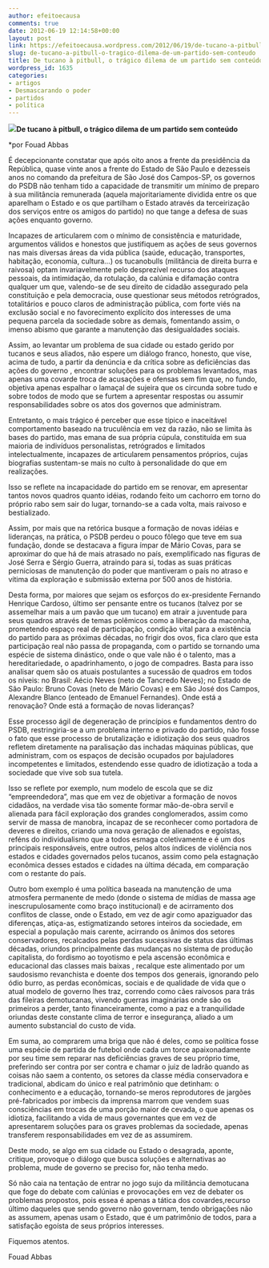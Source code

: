```yaml
---
author: efeitoecausa
comments: true
date: 2012-06-19 12:14:58+00:00
layout: post
link: https://efeitoecausa.wordpress.com/2012/06/19/de-tucano-a-pitbull-o-tragico-dilema-de-um-partido-sem-conteudo/
slug: de-tucano-a-pitbull-o-tragico-dilema-de-um-partido-sem-conteudo
title: De tucano à pitbull, o trágico dilema de um partido sem conteúdo
wordpress_id: 1635
categories:
- artigos
- Desmascarando o poder
- partidos
- política
---
```


**[![](http://efeitoecausa.files.wordpress.com/2012/06/pitbull.jpg)](http://efeitoecausa.files.wordpress.com/2012/06/pitbull.jpg)De tucano à pitbull, o trágico dilema de um partido sem conteúdo**

*por Fouad Abbas




É decepcionante constatar que após oito anos a frente da presidência da República, quase vinte anos a frente do Estado de São Paulo e dezesseis anos no comando da prefeitura de São José dos Campos-SP, os governos do PSDB não tenham tido a capacidade de transmitir um mínimo de preparo à sua militância remunerada (aquela majoritariamente dividida entre os que aparelham o Estado e os que partilham o Estado através da terceirização dos serviços entre os amigos do partido) no que tange a defesa de suas ações enquanto governo.







Incapazes de articularem com o mínimo de consistência e maturidade, argumentos válidos e honestos que justifiquem as ações de seus governos nas mais diversas áreas da vida pública (saúde, educação, transportes, habitação, economia, cultura...) os tucanobulls (militância de direita burra e raivosa) optam invariavelmente pelo desprezível recurso dos ataques pessoais, da intimidação, da rotulação, da calúnia e difamação contra qualquer um que, valendo-se de seu direito de cidadão assegurado pela constituição e pela democracia, ouse questionar seus métodos retrógrados, totalitários e pouco claros de administração pública, com forte viés na exclusão social e no favorecimento explícito dos interesses de uma pequena parcela da sociedade sobre as demais, fomentando assim, o imenso abismo que garante a manutenção das desigualdades sociais.







Assim, ao levantar um problema de sua cidade ou estado gerido por tucanos e seus aliados, não espere um diálogo franco, honesto, que vise, acima de tudo, a partir da denúncia e da crítica sobre as deficiências das ações do governo , encontrar soluções para os problemas levantados, mas apenas uma covarde troca de acusações e ofensas sem fim que, no fundo, objetiva apenas espalhar o lamaçal de sujeira que os circunda sobre tudo e sobre todos de modo que se furtem a apresentar respostas ou assumir responsabilidades sobre os atos dos governos que administram.







Entretanto, o mais trágico é perceber que esse típico e inaceitável comportamento baseado na truculência em vez da razão, não se limita às bases do partido, mas emana de sua própria cúpula, constituída em sua maioria de indivíduos personalistas, retrógrados e limitados intelectualmente, incapazes de articularem pensamentos próprios, cujas biografias sustentam-se mais no culto à personalidade do que em realizações.







Isso se reflete na incapacidade do partido em se renovar, em apresentar tantos novos quadros quanto idéias, rodando feito um cachorro em torno do próprio rabo sem sair do lugar, tornando-se a cada volta, mais raivoso e bestializado.







Assim, por mais que na retórica busque a formação de novas idéias e lideranças, na prática, o PSDB perdeu o pouco fôlego que teve em sua fundação, donde se destacava a figura ímpar de Mário Covas, para se aproximar do que há de mais atrasado no país, exemplificado nas figuras de José Serra e Sérgio Guerra, atraindo para si, todas as suas práticas perniciosas de manutenção do poder que mantiveram o país no atraso e vítima da exploração e submissão externa por 500 anos de história.







Desta forma, por maiores que sejam os esforços do ex-presidente Fernando Henrique Cardoso, último ser pensante entre os tucanos (talvez por se assemelhar mais a um pavão que um tucano) em atrair a juventude para seus quadros através de temas polêmicos como a liberação da maconha, prometendo espaço real de participação, condição vital para a existência do partido para as próximas décadas, no frigir dos ovos, fica claro que esta participação real não passa de propaganda, com o partido se tornando uma espécie de sistema dinástico, onde o que vale não é o talento, mas a hereditariedade, o apadrinhamento, o jogo de compadres. Basta para isso analisar quem são os atuais postulantes a sucessão de quadros em todos os níveis: no Brasil: Aécio Neves (neto de Tancredo Neves); no Estado de São Paulo: Bruno Covas (neto de Mário Covas) e em São José dos Campos, Alexandre Blanco (enteado de Emanuel Fernandes). Onde está a renovação? Onde está a formação de novas lideranças?







Esse processo ágil de degeneração de princípios e fundamentos dentro do PSDB, restringiria-se a um problema interno e privado do partido, não fosse o fato que esse processo de brutalização e idiotização dos seus quadros refletem diretamente na paralisação das inchadas máquinas públicas, que administram, com os espaços de decisão ocupados por bajuladores incompetentes e limitados, estendendo esse quadro de idiotização a toda a sociedade que vive sob sua tutela.







Isso se reflete por exemplo, num modelo de escola que se diz “empreendedora”, mas que em vez de objetivar a formação de novos cidadãos, na verdade visa tão somente formar mão-de-obra servil e alienada para fácil exploração dos grandes conglomerados, assim como servir de massa de manobra, incapaz de se reconhecer como portadora de deveres e direitos, criando uma nova geração de alienados e egoístas, reféns do individualismo que a todos esmaga coletivamente e é um dos principais responsáveis, entre outros, pelos altos índices de violência nos estados e cidades governados pelos tucanos, assim como pela estagnação econômica desses estados e cidades na última década, em comparação com o restante do país.







Outro bom exemplo é uma política baseada na manutenção de uma atmosfera permanente de medo (donde o sistema de mídias de massa age inescrupulosamente como braço institucional) e de acirramento dos conflitos de classe, onde o Estado, em vez de agir como apaziguador das diferenças, atiça-as, estigmatizando setores inteiros da sociedade, em especial a população mais carente, acirrando os ânimos dos setores conservadores, recalcados pelas perdas sucessivas de status das últimas décadas, oriundos principalmente das mudanças no sistema de produção capitalista, do fordismo ao toyotismo e pela ascensão econômica e educacional das classes mais baixas , recalque este alimentado por um saudosismo revanchista e doente dos tempos dos generais, ignorando pelo ódio burro, as perdas econômicas, sociais e de qualidade de vida que o atual modelo de governo lhes traz, correndo como cães raivosos para trás das fileiras demotucanas, vivendo guerras imaginárias onde são os primeiros a perder, tanto financeiramente, como a paz e a tranquilidade oriundas deste constante clima de terror e insegurança, aliado a um aumento substancial do custo de vida.







Em suma, ao comprarem uma briga que não é deles, como se política fosse uma espécie de partida de futebol onde cada um torce apaixonadamente por seu time sem reparar nas deficiências graves de seu próprio time, preferindo ser contra por ser contra e chamar o juiz de ladrão quando as coisas não saem a contento, os setores da classe média conservadora e tradicional, abdicam do único e real patrimônio que detinham: o conhecimento e a educação, tornando-se meros reprodutores de jargões pré-fabricados por imbecis da imprensa marrom que vendem suas consciências em trocas de uma porção maior de cevada, o que apenas os idiotiza, facilitando a vida de maus governantes que em vez de apresentarem soluções para os graves problemas da sociedade, apenas transferem responsabilidades em vez de as assumirem.







Deste modo, se algo em sua cidade ou Estado o desagrada, aponte, critique, provoque o diálogo que busca soluções e alternativas ao problema, mude de governo se preciso for, não tenha medo.




Só não caia na tentação de entrar no jogo sujo da militância demotucana que foge do debate com calúnias e provocações em vez de debater os problemas propostos, pois essea é apenas a tática dos covardes,recurso último daqueles que sendo governo não governam, tendo obrigações não as assumem, apenas usam o Estado, que é um patrimônio de todos, para a satisfação egoísta de seus próprios interesses.




Fiquemos atentos.







Fouad Abbas
